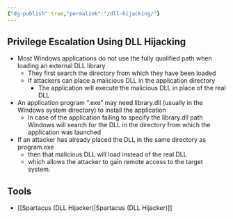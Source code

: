 ```yaml
---
{"dg-publish":true,"permalink":"/dll-hijacking/"}
---
```


## Privilege Escalation Using DLL Hijacking

- Most Windows applications do not use the fully qualified path when loading an external DLL library
  - They first search the directory from which they have been loaded
  - If attackers can place a malicious DLL in the application directory
    - The application will execute the malicious DLL in place of the real DLL
- An application program “.exe” may need library.dll (usually in the Windows system directory) to install the application
  - In case of the application failing to specify the library.dll path Windows will search for the DLL in the directory from which the application was launched
- If an attacker has already placed the DLL in the same directory as program.exe
  - then that malicious DLL will load instead of the real DLL
  - which allows the attacker to gain remote access to the target system.

## Tools

- [[Spartacus (DLL Hijacker)\|Spartacus (DLL Hijacker)]]
